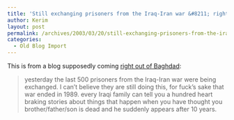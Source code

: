 ```yaml
---
title: 'Still exchanging prisoners from the Iraq-Iran war &#8211; right up to the invasion!'
author: Kerim
layout: post
permalink: /archives/2003/03/20/still-exchanging-prisoners-from-the-iraq-iran-war-right-up-to-the-invasion/
categories:
  - Old Blog Import
---
```

This is from a blog supposedly coming <a href="http://dear_raed.blogspot.com/" onclick="_gaq.push(['_trackEvent', 'outbound-article', 'http://dear_raed.blogspot.com/', 'right out of Baghdad']);" >right out of Baghdad</a>:


>   yesterday the last 500 prisoners from the Iraq-Iran war were being exchanged. I can&#8217;t believe they are still doing this, for fuck&#8217;s sake that war ended in 1989. every Iraqi family can tell you a hundred heart braking stories about things that happen when you have thought you brother/father/son is dead and he suddenly appears after 10 years.


